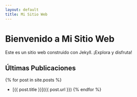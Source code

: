 ```yaml
---
layout: default
title: Mi Sitio Web
---
```


# Bienvenido a Mi Sitio Web

Este es un sitio web construido con Jekyll. ¡Explora y disfruta!

## Últimas Publicaciones

{% for post in site.posts %}
- [{{ post.title }}]({{ post.url }})
{% endfor %}